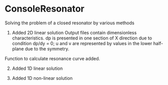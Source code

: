 # ConsoleResonator
Solving the problem of a closed resonator by various methods

1. Added 2D linear solution
Output files contain dimensionless characteristics.
dp is presented in one section of X direction due to condition dp/dy = 0;
u and v are represented by values in the lower half-plane due to the symmetry.

Function to calculate resonance curve added.

2. Added 1D linear solution

3. Added 1D non-linear solution
